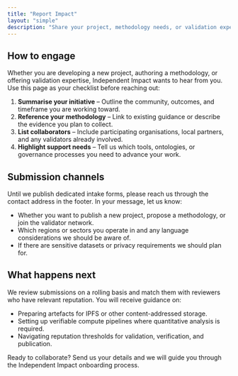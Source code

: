```yaml
---
title: "Report Impact"
layout: "simple"
description: "Share your project, methodology needs, or validation expertise with the Independent Impact team."
---
```


## How to engage

Whether you are developing a new project, authoring a methodology, or offering validation expertise, Independent Impact wants to hear from you. Use this page as your checklist before reaching out:

1. **Summarise your initiative** – Outline the community, outcomes, and timeframe you are working toward.
2. **Reference your methodology** – Link to existing guidance or describe the evidence you plan to collect.
3. **List collaborators** – Include participating organisations, local partners, and any validators already involved.
4. **Highlight support needs** – Tell us which tools, ontologies, or governance processes you need to advance your work.

## Submission channels

Until we publish dedicated intake forms, please reach us through the contact address in the footer. In your message, let us know:

- Whether you want to publish a new project, propose a methodology, or join the validator network.
- Which regions or sectors you operate in and any language considerations we should be aware of.
- If there are sensitive datasets or privacy requirements we should plan for.

## What happens next

We review submissions on a rolling basis and match them with reviewers who have relevant reputation. You will receive guidance on:

- Preparing artefacts for IPFS or other content-addressed storage.
- Setting up verifiable compute pipelines where quantitative analysis is required.
- Navigating reputation thresholds for validation, verification, and publication.

Ready to collaborate? Send us your details and we will guide you through the Independent Impact onboarding process.
